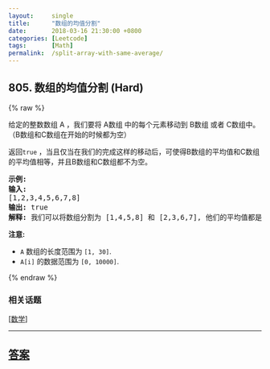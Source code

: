 ```yaml
---
layout:     single
title:      "数组的均值分割"
date:       2018-03-16 21:30:00 +0800
categories: [Leetcode]
tags:       [Math]
permalink:  /split-array-with-same-average/
---
```


## 805. 数组的均值分割 (Hard)

{% raw %}

<p>给定的整数数组 A ，我们要将 A数组 中的每个元素移动到 B数组 或者 C数组中。（B数组和C数组在开始的时候都为空）</p>

<p>返回<code>true</code> ，当且仅当在我们的完成这样的移动后，可使得B数组的平均值和C数组的平均值相等，并且B数组和C数组都不为空。</p>

<pre>
<strong>示例:</strong>
<strong>输入:</strong> 
[1,2,3,4,5,6,7,8]
<strong>输出:</strong> true
<strong>解释: </strong>我们可以将数组分割为 [1,4,5,8] 和 [2,3,6,7], 他们的平均值都是4.5。
</pre>

<p><strong>注意:</strong></p>

<ul>
	<li><code>A</code> 数组的长度范围为 <code>[1, 30]</code>.</li>
	<li><code>A[i]</code> 的数据范围为 <code>[0, 10000]</code>.</li>
</ul>

{% endraw %}

### 相关话题
  [[数学](https://github.com/openset/leetcode/tree/master/tag/math/README.md)]

---

## [答案](https://github.com/openset/leetcode/tree/master/problems/split-array-with-same-average)
